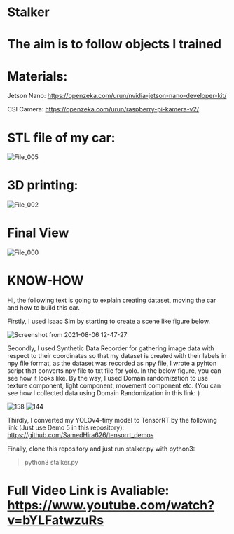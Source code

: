 # Stalker

# The aim is to follow objects I trained

# Materials:
Jetson Nano: https://openzeka.com/urun/nvidia-jetson-nano-developer-kit/

CSI Camera: https://openzeka.com/urun/raspberry-pi-kamera-v2/

# STL file of my car:

![File_005](https://user-images.githubusercontent.com/42544569/132006355-30b4aa97-00c3-4744-8a74-a01753b42b16.jpeg)

# 3D printing:

![File_002](https://user-images.githubusercontent.com/42544569/132006708-fee7c41a-daa0-4378-ac10-11354b044a98.png)

# Final View
![File_000](https://user-images.githubusercontent.com/42544569/132006371-54e729f5-9645-4d9a-994a-796f05c74173.png)

# KNOW-HOW
Hi, the following text is going to explain creating dataset, moving the car and how to build this car.

Firstly, I used Isaac Sim by starting to create a scene like figure below.

![Screenshot from 2021-08-06 12-47-27](https://user-images.githubusercontent.com/42544569/132004829-da659874-7d3d-4d34-b475-6225a2615112.png)

Secondly, I used Synthetic Data Recorder for gathering image data with respect to their coordinates so that my dataset is created with their labels in npy file format, as the dataset was recorded as npy file, I wrote a pyhton script that converts npy file to txt file for yolo. In the below figure, you can see how it looks like. By the way, I used Domain randomization to use texture component, light component, movement component etc. (You can see how I collected data using Domain Randomization in this link: )

![158](https://user-images.githubusercontent.com/42544569/132005462-a5aad6b3-e7a7-4dc3-bc1b-17d1e43db659.png)
![144](https://user-images.githubusercontent.com/42544569/132005470-59825197-50e2-4edb-ba12-698e95ad3650.png)

Thirdly, I converted my YOLOv4-tiny model to TensorRT by the following link (Just use Demo 5 in this repository): https://github.com/SamedHira626/tensorrt_demos  


Finally, clone this repository and just run stalker.py with python3:

>  python3 stalker.py



# Full Video Link is Avaliable: https://www.youtube.com/watch?v=bYLFatwzuRs






